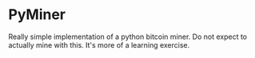 # PyMiner

Really simple implementation of a python bitcoin miner. Do not expect to actually mine with this. It's more of a learning exercise.
